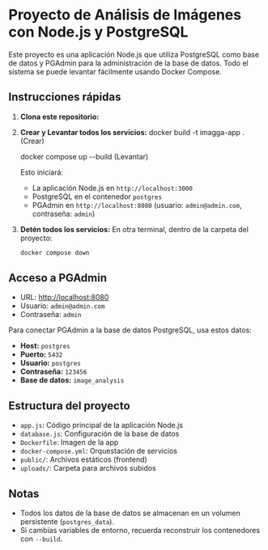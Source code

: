 # Proyecto de Análisis de Imágenes con Node.js y PostgreSQL

Este proyecto es una aplicación Node.js que utiliza PostgreSQL como base de datos y PGAdmin para la administración de la base de datos. Todo el sistema se puede levantar fácilmente usando Docker Compose.

## Instrucciones rápidas

1. **Clona este repositorio:**

2. **Crear y Levantar todos los servicios:**
   docker build -t imagga-app . (Crear)

   docker compose up --build (Levantar)

   Esto iniciará:
   - La aplicación Node.js en `http://localhost:3000`
   - PostgreSQL en el contenedor `postgres`
   - PGAdmin en `http://localhost:8080` (usuario: `admin@admin.com`, contraseña: `admin`)

3. **Detén todos los servicios:**
   En otra terminal, dentro de la carpeta del proyecto:
   ```sh
   docker compose down
   ```

## Acceso a PGAdmin

- URL: [http://localhost:8080](http://localhost:8080)
- Usuario: `admin@admin.com`
- Contraseña: `admin`

Para conectar PGAdmin a la base de datos PostgreSQL, usa estos datos:
- **Host:** `postgres`
- **Puerto:** `5432`
- **Usuario:** `postgres`
- **Contraseña:** `123456`
- **Base de datos:** `image_analysis`

## Estructura del proyecto

- `app.js`: Código principal de la aplicación Node.js
- `database.js`: Configuración de la base de datos
- `Dockerfile`: Imagen de la app
- `docker-compose.yml`: Orquestación de servicios
- `public/`: Archivos estáticos (frontend)
- `uploads/`: Carpeta para archivos subidos

## Notas
- Todos los datos de la base de datos se almacenan en un volumen persistente (`postgres_data`).
- Si cambias variables de entorno, recuerda reconstruir los contenedores con `--build`.